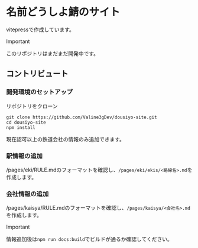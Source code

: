 # 名前どうしよ鯖のサイト
vitepressで作成しています。  
> [!IMPORTANT]
> このリポジトリはまだまだ開発中です。

## コントリビュート
### 開発環境のセットアップ
リポジトリをクローン
```shell
git clone https://github.com/Valine3gDev/dousiyo-site.git
cd dousiyo-site
npm install
```


現在認可以上の鉄道会社の情報のみ追加できます。
### 駅情報の追加
/pages/eki/RULE.mdのフォーマットを確認し、`/pages/eki/ekis/<路線名>.md`を作成します。

### 会社情報の追加
/pages/kaisya/RULE.mdのフォーマットを確認し、`/pages/kaisya/<会社名>.md`を作成します。

> [!IMPORTANT]
> 情報追加後は`npm run docs:build`でビルドが通るか確認してください。
